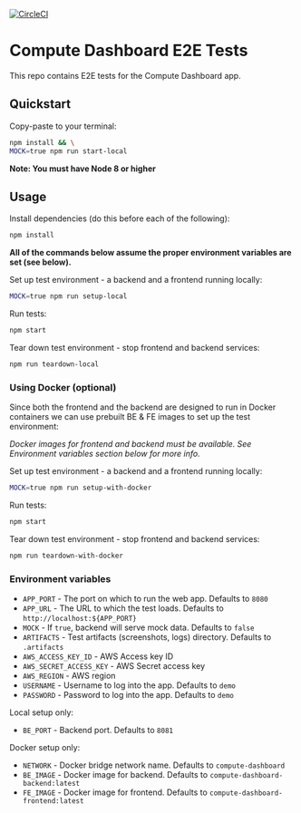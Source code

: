 [![CircleCI](https://circleci.com/gh/EyalAr/compute-dashboard-e2e.svg?style=svg)](https://circleci.com/gh/EyalAr/compute-dashboard-e2e)

# Compute Dashboard E2E Tests

This repo contains E2E tests for the Compute Dashboard app.

## Quickstart

Copy-paste to your terminal:

```sh
npm install && \
MOCK=true npm run start-local
```

**Note: You must have Node 8 or higher**

## Usage

Install dependencies (do this before each of the following):

```sh
npm install
```

**All of the commands below assume the proper environment variables are set
(see below).**

Set up test environment - a backend and a frontend running locally:

```sh
MOCK=true npm run setup-local
```

Run tests:

```sh
npm start
```

Tear down test environment - stop frontend and backend services:

```sh
npm run teardown-local
```

### Using Docker (optional)

Since both the frontend and the backend are designed to run in Docker containers
we can use prebuilt BE & FE images to set up the test environment:

*Docker images for frontend and backend must be available. See Environment
variables section below for more info.*

Set up test environment - a backend and a frontend running locally:

```sh
MOCK=true npm run setup-with-docker
```

Run tests:

```sh
npm start
```

Tear down test environment - stop frontend and backend services:

```sh
npm run teardown-with-docker
```

### Environment variables

- `APP_PORT` - The port on which to run the web app. Defaults to `8080`
- `APP_URL` - The URL to which the test loads. Defaults to `http://localhost:${APP_PORT}`
- `MOCK` - If `true`, backend will serve mock data. Defaults to `false`
- `ARTIFACTS` - Test artifacts (screenshots, logs) directory. Defaults to `.artifacts`
- `AWS_ACCESS_KEY_ID` - AWS Access key ID
- `AWS_SECRET_ACCESS_KEY` - AWS Secret access key
- `AWS_REGION` - AWS region
- `USERNAME` - Username to log into the app. Defaults to `demo`
- `PASSWORD` - Password to log into the app. Defaults to `demo`

Local setup only:

- `BE_PORT` - Backend port. Defaults to `8081`

Docker setup only:

- `NETWORK` - Docker bridge network name. Defaults to `compute-dashboard`
- `BE_IMAGE` - Docker image for backend. Defaults to `compute-dashboard-backend:latest`
- `FE_IMAGE` - Docker image for frontend. Defaults to `compute-dashboard-frontend:latest`

